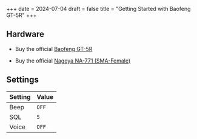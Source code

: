 +++
date = 2024-07-04
draft = false
title = "Getting Started with Baofeng GT-5R"
+++

## Hardware

- Buy the official [Baofeng GT-5R](https://www.baofengradio.com/products/gt-5r)

- Buy the official [Nagoya NA-771 (SMA-Female)](https://baofengtech.com/product/nagoya-na-771/)

## Settings

| Setting | Value |
| ------- | ----- |
| Beep    | `OFF` |
| SQL     | `5`   |
| Voice   | `OFF` |
